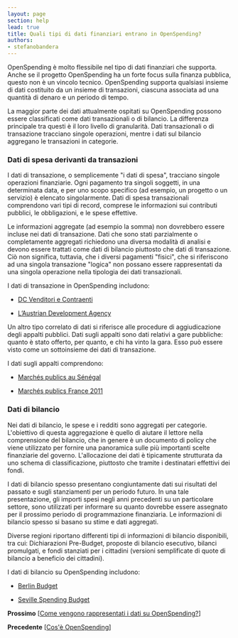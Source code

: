 ```yaml
---
layout: page
section: help
lead: true
title: Quali tipi di dati finanziari entrano in OpenSpending?
authors:
- stefanobandera
---
```

OpenSpending è molto flessibile nel tipo di dati finanziari che supporta. Anche se il progetto OpenSpending ha un forte focus sulla finanza pubblica, questo non è un vincolo tecnico. OpenSpending supporta qualsiasi insieme di dati costituito da un insieme di transazioni, ciascuna associata ad una quantità di denaro e un periodo di tempo.

La maggior parte dei dati attualmente ospitati su OpenSpending possono essere classificati come dati transazionali o di bilancio. La differenza principale tra questi è il loro livello di granularità. Dati transazionali o di transazione tracciano singole operazioni, mentre i dati sul bilancio aggregano le transazioni in categorie.

### Dati di spesa derivanti da transazioni

I dati di transazione, o semplicemente "i dati di spesa", tracciano singole operazioni finanziarie. Ogni pagamento tra singoli soggetti, in una determinata data, e per uno scopo specifico (ad esempio, un progetto o un servizio) è elencato singolarmente. Dati di spesa transazionali comprendono vari tipi di record, comprese le informazioni sui contributi pubblici, le obbligazioni, e le spese effettive.

Le informazioni aggregate (ad esempio la somma) non dovrebbero essere incluse nei dati di transazione. Dati che sono stati parzialmente o completamente aggregati richiedono una diversa modalità di analisi e devono essere trattati come dati di bilancio piuttosto che dati di transazione. Ciò non significa, tuttavia, che i diversi pagamenti "fisici", che si riferiscono ad una singola transazione "logica" non possano essere rappresentati da una singola operazione nella tipologia dei dati transazionali.

I dati di transazione in OpenSpending includono:

* [DC Venditori e Contraenti](http://openspending.org/dc-vendors-contractors)

* [L’Austrian Development Agency](http://openspending.org/ada)

Un altro tipo correlato di dati si riferisce alle procedure di aggiudicazione degli appalti pubblici. Dati sugli appalti sono dati relativi a gare pubbliche: quanto è stato offerto, per quanto, e chi ha vinto la gara. Esso può essere visto come un sottoinsieme dei dati di transazione.

I dati sugli appalti comprendono:

* [Marchés publics au Sénégal](http://openspending.org/marches-publics-senegal/views/liste-des-attributaires)

* [Marchés publics France 2011](http://openspending.org/marches-publics-france-2011)

### Dati di bilancio

Nei dati di bilancio, le spese e i redditi sono aggregati per categorie. L'obiettivo di questa aggregazione è quello di aiutare il lettore nella comprensione del bilancio, che in genere è un documento di policy che viene utilizzato per fornire una panoramica sulle più importanti scelte finanziarie del governo. L'allocazione dei dati è tipicamente strutturata da uno schema di classificazione, piuttosto che tramite i destinatari effettivi dei fondi.

I dati di bilancio spesso presentano congiuntamente dati sui risultati del passato e sugli stanziamenti per un periodo futuro. In una tale presentazione, gli importi spesi negli anni precedenti su un particolare settore, sono utilizzati per informare su quanto dovrebbe essere assegnato per il prossimo periodo di programmazione finanziaria. Le informazioni di bilancio spesso si basano su stime e dati aggregati.

Diverse regioni riportano differenti tipi di informazioni di bilancio disponibili, tra cui: Dichiarazioni Pre-Budget, proposte di bilancio esecutivo, bilanci promulgati, e fondi stanziati per i cittadini (versioni semplificate di quote di bilancio a beneficio dei cittadini).

I dati di bilancio su OpenSpending includono:

* [Berlin Budget](http://openspending.org/berlin_de)

* [Seville Spending Budget](http://openspending.org/seville-budget)

**Prossimo** [<a href="../come-vengono-rappresentati-i-dati-su-openspending/">Come vengono rappresentati i dati su OpenSpending?</a>]

**Precedente** [<a href="../cose-openspending/">Cos'è OpenSpending</a>]
